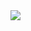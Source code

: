 <img src="https://user-images.githubusercontent.com/80210946/208164066-8ddb3239-9367-4ad9-9965-d20db3f4cf12.png" />
